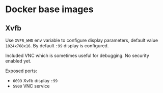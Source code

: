 # Docker base images

## Xvfb

Use `XVFB_WHD` env variable to configure display parameters,
default value `1024x768x16`. By default `:99` display is configured.

Included VNC which is sometimes useful for debugging. No security enabled yet.

Exposed ports:

 - `6099` Xvfb display `:99`
 - `5900` VNC service

